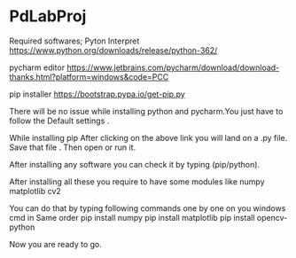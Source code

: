 # PdLabProj

Required softwares;
Pyton Interpret https://www.python.org/downloads/release/python-362/

pycharm editor https://www.jetbrains.com/pycharm/download/download-thanks.html?platform=windows&code=PCC

pip installer https://bootstrap.pypa.io/get-pip.py


There will be no issue while installing python and pycharm.You just have to follow the 
Default settings .

While installing pip 
After clicking on the above link you will land on a .py file.
Save that file .
Then open or run it.


After installing any software you can check it by typing (pip/python).


After installing all these you require to have some modules like 
numpy
matplotlib
cv2


You can do that by typing following commands one by one  on you windows cmd in 
Same order
pip install numpy
pip install matplotlib
pip install opencv-python


Now you are ready to go.
